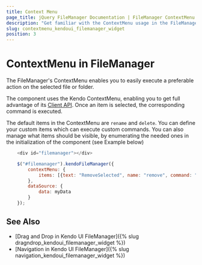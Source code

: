 ```yaml
---
title: Context Menu
page_title: jQuery FileManager Documentation | FileManager ContextMenu | Kendo UI
description: "Get familiar with the ContextMenu usage in the FileManager component, in order to delete add or move files"
slug: contextmenu_kendoui_filemanager_widget
position: 3
---
```


# ContextMenu in FileManager
The FileManager's ContextMenu enables you to easily execute a preferable action on the selected file or folder. 

The component uses the Kendo ContextMenu, enabling you to get full advantage of its [Client API](/api/javascript/ui/filemanager). Once an item is selected, the corresponding command is executed. 

The default items in the ContextMenu are `rename` and `delete`. You can define your custom items which can execute custom commands. You can also manage what items should be visible, by enumerating the needed ones in the initialization of the component (see Example below)

```js
    <div id="filemanager"></div>

    $("#filemanager").kendoFileManager({
        contextMenu: {
            items: [{text: "RemoveSelected", name: "remove", command: "DeleteCommand"}]
        },
        dataSource: {
            data: myData
        }
    });
```

## See Also

* [Drag and Drop in Kendo UI FileManager]({% slug dragndrop_kendoui_filemanager_widget %})
* [Navigation in Kendo UI FileManager]({% slug navigation_kendoui_filemanager_widget %})
